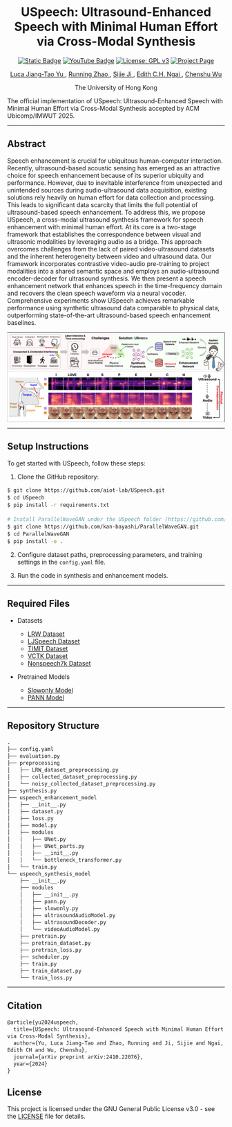 <div align="center"> 

# USpeech: Ultrasound-Enhanced Speech with Minimal Human Effort via Cross-Modal Synthesis
</div>

<div align="center">   

[![Static Badge](https://img.shields.io/badge/arXiv-PDF-green?style=flat&logo=arXiv&logoColor=green)](https://arxiv.org/abs/2410.22076) [![YouTube Badge](https://img.shields.io/badge/Video-Watch-red?&logo=youtube)](https://aiot-lab.github.io/USpeech/src/videos/video.mp4) [![License: GPL v3](https://img.shields.io/badge/License-GPLv3-blue.svg)](https://www.gnu.org/licenses/gpl-3.0) [![Project Page](https://img.shields.io/badge/Project%20Page-USpeech-yellow)](https://aiot-lab.github.io/USpeech/)
</div>

<div align="center">
    <a href=https://lucayu.me/>
        Luca Jiang-Tao Yu
    </a>
    ,
    <a href=https://zhaorunning.github.io/>
        Running Zhao
    </a>
    ,
    <a href=https://sijieji.github.io/>
        Sijie Ji
    </a>
    ,
    <a href=https://www.eee.hku.hk/~iotlab/EdithNgai.html>
        Edith C.H. Ngai
    </a>
    ,
    <a href=https://cswu.me/>
        Chenshu Wu
    </a>
</div>

<div align="center">

The University of Hong Kong
</div>
The official implementation of USpeech: Ultrasound-Enhanced Speech with Minimal Human Effort via Cross-Modal Synthesis accepted by ACM Ubicomp/IMWUT 2025.

---

## Abstract
Speech enhancement is crucial for ubiquitous human-computer interaction. Recently, ultrasound-based acoustic sensing has emerged as an attractive choice for speech enhancement because of its superior ubiquity and performance. However, due to inevitable interference from unexpected and unintended sources during audio-ultrasound data acquisition, existing solutions rely heavily on human effort for data collection and processing. This leads to significant data scarcity that limits the full potential of ultrasound-based speech enhancement. To address this, we propose USpeech, a cross-modal ultrasound synthesis framework for speech enhancement with minimal human effort. At its core is a two-stage framework that establishes the correspondence between visual and ultrasonic modalities by leveraging audio as a bridge. This approach overcomes challenges from the lack of paired video-ultrasound datasets and the inherent heterogeneity between video and ultrasound data. Our framework incorporates contrastive video-audio pre-training to project modalities into a shared semantic space and employs an audio-ultrasound encoder-decoder for ultrasound synthesis. We then present a speech enhancement network that enhances speech in the time-frequency domain and recovers the clean speech waveform via a neural vocoder. Comprehensive experiments show USpeech achieves remarkable performance using synthetic ultrasound data comparable to physical data, outperforming state-of-the-art ultrasound-based speech enhancement baselines.

<p align="center"> <img src='src/figures/thumbnail.jpg' align="center"> </p>

---
## Setup Instructions
To get started with USpeech, follow these steps:
1. Clone the GitHub repository:
``` bash
$ git clone https://github.com/aiot-lab/USpeech.git
$ cd USpeech
$ pip install -r requirements.txt

# Install ParallelWaveGAN under the USpeech folder (https://github.com/kan-bayashi/ParallelWaveGAN)
$ git clone https://github.com/kan-bayashi/ParallelWaveGAN.git
$ cd ParallelWaveGAN
$ pip install -e .
```
2. Configure dataset paths, preprocessing parameters, and training settings in the ```config.yaml``` file.

3. Run the code in synthesis and enhancement models.

---

## Required Files
- Datasets
    - [LRW Dataset](https://www.robots.ox.ac.uk/~vgg/data/lip_reading/lrw1.html)
    - [LJSpeech Dataset](https://keithito.com/LJ-Speech-Dataset/)
    - [TIMIT Dataset](https://catalog.ldc.upenn.edu/LDC93S1)
    - [VCTK Dataset](https://datashare.ed.ac.uk/handle/10283/3443)
    - [Nonspeech7k Dataset](https://zenodo.org/records/6967442)

- Pretrained Models
    - [Slowonly Model](https://github.com/open-mmlab/mmaction2/tree/main/configs/recognition/slowonly)
    - [PANN Model](https://github.com/qiuqiangkong/audioset_tagging_cnn)

---

## Repository Structure
```
.
├── config.yaml
├── evaluation.py
├── preprocessing
│   ├── LRW_dataset_preprocessing.py
│   ├── collected_dataset_preprocessing.py
│   └── noisy_collected_dataset_preprocessing.py
├── synthesis.py
├── uspeech_enhancement_model
│   ├── __init__.py
│   ├── dataset.py
│   ├── loss.py
│   ├── model.py
│   ├── modules
│   │   ├── UNet.py
│   │   ├── UNet_parts.py
│   │   ├── __init__.py
│   │   └── bottleneck_transformer.py
│   └── train.py
└── uspeech_synthesis_model
    ├── __init__.py
    ├── modules
    │   ├── __init__.py
    │   ├── pann.py
    │   ├── slowonly.py
    │   ├── ultrasoundAudioModel.py
    │   ├── ultrasoundDecoder.py
    │   └── videoAudioModel.py
    ├── pretrain.py
    ├── pretrain_dataset.py
    ├── pretrain_loss.py
    ├── scheduler.py
    ├── train.py
    ├── train_dataset.py
    └── train_loss.py
```

---

## Citation
```
@article{yu2024uspeech,
  title={USpeech: Ultrasound-Enhanced Speech with Minimal Human Effort via Cross-Modal Synthesis},
  author={Yu, Luca Jiang-Tao and Zhao, Running and Ji, Sijie and Ngai, Edith CH and Wu, Chenshu},
  journal={arXiv preprint arXiv:2410.22076},
  year={2024}
}
```

## License
This project is licensed under the GNU General Public License v3.0 - see the [LICENSE](LICENSE) file for details.
